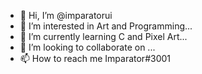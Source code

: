 - 👋 Hi, I’m @imparatorui
- 👀 I’m interested in Art and Programming...
- 🌱 I’m currently learning C and Pixel Art...
- 💞️ I’m looking to collaborate on ...
- 📫 How to reach me Imparator#3001

<!---
imparatorui/imparatorui is a ✨ special ✨ repository because its `README.md` (this file) appears on your GitHub profile.
You can click the Preview link to take a look at your changes.
--->
